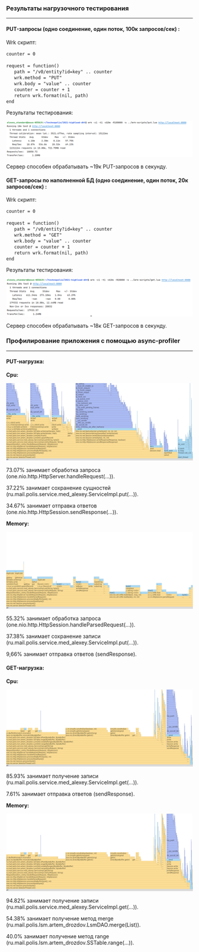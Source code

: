 
### Результаты нагрузочного тестирования

---

#### PUT-запросы (одно соединение, один поток, 100к запросов/сек) :

Wrk скрипт:

```
counter = 0

request = function()
   path = "/v0/entity?id=key" .. counter
   wrk.method = "PUT"
   wrk.body = "value" .. counter
   counter = counter + 1
   return wrk.format(nil, path)
end
```

Результаты тестирования:

![wrk_put_result.png](wrk_put_result.png)

Сервер способен обрабатывать ~19к PUT-запросов в секунду.

#### GET-запросы по наполненной БД (одно соединение, один поток, 20к запросов/сек) :

Wrk скрипт:

```
counter = 0

request = function()
   path = "/v0/entity?id=key" .. counter
   wrk.method = "GET"
   wrk.body = "value" .. counter
   counter = counter + 1
   return wrk.format(nil, path)
end
```

Результаты тестирования:

![wrk_get_result.png](wrk_get_result.png)

Сервер способен обрабатывать ~18к GET-запросов в секунду.

### Профилирование приложения с помощью async-profiler

---

#### PUT-нагрузка:

**Cpu:**

![async-profiler-cpu-put.png](async-profiler-cpu-put.png)

73.07% занимает обработка запроса (one.nio.http.HttpServer.handleRequest(...)).

37.22% занимает сохранение сущностей (ru.mail.polis.service.med_alexey.ServiceImpl.put(...)).

34.67% занимает отправка ответов (one.nio.http.HttpSession.sendResponse(...)).

**Memory:**

![async-profiler-mem-put.png](async-profiler-mem-put.png)

55.32% занимает обработка запроса (one.nio.http.HttpSession.handleParsedRequest(...)).

37.38% занимает сохранение записи (ru.mail.polis.service.med_alexey.ServiceImpl.put(...)).

9,66% занимает отправка ответов (sendResponse).

#### GET-нагрузка:

**Cpu:**

![async-profiler-cpu-get.png](async-profiler-cpu-get.png)

85.93% занимает получение записи (ru.mail.polis.service.med_alexey.ServiceImpl.get(...)).

7.61% занимает отправка ответов (sendResponse).

**Memory:**

![async-profiler-cpu-get.png](async-profiler-cpu-get.png)

94.82% занимает получение записи (ru.mail.polis.service.med_alexey.ServiceImpl.get(...)).

54.38% занимает получение метод merge (ru.mail.polis.lsm.artem_drozdov.LsmDAO.merge(List)).

40.0% занимает получение метод range (ru.mail.polis.lsm.artem_drozdov.SSTable.range(...)).
